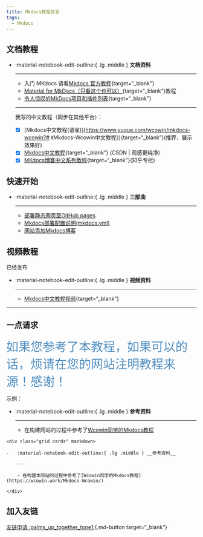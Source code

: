 ```yaml
---
title: Mkdocs教程前言
tags:
  - Mkdocs
---
```


## 文档教程

<div class="grid cards" markdown>

-   :material-notebook-edit-outline:{ .lg .middle } __文档资料__

    ---
    - 入门 MKdocs 请看[Mkdocs 官方教程](https://www.mkdocs.org/user-guide/writing-your-docs/){target=“_blank”}
    - [Material for MkDocs（只看这个也可以）](https://squidfunk.github.io/mkdocs-material/){target=“_blank”}教程  
    - [令人惊叹的MkDocs项目和插件列表](https://github.com/mkdocs/catalog#-theming){target=“_blank”}
    --- 
    我写的中文教程（同步在其他平台）：  

    - [x] [Mkdocs中文教程(语雀)](https://www.yuque.com/wcowin/mkdocs-wcowin?# 《Mkdocs-Wcowin中文教程》){target=“_blank”}(推荐，展示效果好)  
    - [x] [Mkdocs中文教程](https://blog.csdn.net/m0_63203517/category_12472184.html?spm=1001.2014.3001.5482){target=“_blank”} (CSDN | 观感更纯净)    
    - [x] [MKdocs博客中文系列教程](https://www.zhihu.com/column/c_1754218140098387968){target=“_blank”}(知乎专栏)  

</div>



<!-- 入门 MKdocs 请看官方教程:   
[Mkdocs 官方教程](https://www.mkdocs.org/user-guide/writing-your-docs/){target=“_blank”}

Mkdocs Materials 教程:   
[Mkdocs Materials](https://squidfunk.github.io/mkdocs-material/){target=“_blank”}

我写的中文教程（同步在其他平台）：    
[Mkdocs中文教程](https://blog.csdn.net/m0_63203517/category_12472184.html?spm=1001.2014.3001.5482){target=“_blank”} (CSDN | 观感更纯净)    
[MKdocs博客中文系列教程](https://www.zhihu.com/column/c_1754218140098387968){target=“_blank”}(知乎专栏)   -->

## 快速开始

<div class="grid cards" markdown>

-   :material-notebook-edit-outline:{ .lg .middle } __三部曲__

    ---
    - [部署静态网页至GitHub pages](mkdocs1.md)
    - [Mkdocs部署配置说明(mkdocs.yml)](mkdocs2.md)
    - [网站添加Mkdocs博客](mkdocsblog.md)

</div>

## 视频教程


已经发布  


<div class="grid cards" markdown>

-   :material-notebook-edit-outline:{ .lg .middle } __视频资料__

    ---

    - [Mkdocs中文教程视频](https://space.bilibili.com/1407028951/lists/4566631?type=series){target=“_blank”}

</div>



<!-- <style>
/* 隐藏导航栏和目录 */
.md-sidebar--primary, .md-nav--secondary {
    display: none;
}

/* 调整中间内容的宽度 */
.md-main {
    width: 130%;
    margin: 0 auto;
    padding: 0 20px; 
}
</style> -->
---

## 一点请求

<font  color= #518FC1 size=6 class="ml3">如果您参考了本教程，如果可以的话，烦请在您的网站注明教程来源！感谢！</font>
<script src="https://cdnjs.cloudflare.com/ajax/libs/animejs/2.0.2/anime.min.js"></script>

示例：
<div class="grid cards" markdown>

-   :material-notebook-edit-outline:{ .lg .middle } __参考资料__

    ---

    - 在构建网站的过程中参考了[Wcowin同学的Mkdocs教程](https://wcowin.work/Mkdocs-Wcowin/)

</div>

```
<div class="grid cards" markdown>

-   :material-notebook-edit-outline:{ .lg .middle } __参考资料__

    ---

    - 在构建本网站的过程中参考了[Wcowin同学的Mkdocs教程](https://wcowin.work/Mkdocs-Wcowin/)

</div>
```

## 加入友链

[友链申请 :palms_up_together_tone1:](https://wcowin.work/link/#_3){.md-button target=“_blank”}